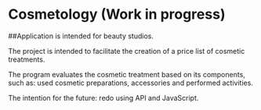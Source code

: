 # Cosmetology  (Work in progress)

##Application is intended for beauty studios. 

The project is intended to facilitate the creation of a price list of cosmetic treatments.

The program evaluates the cosmetic treatment based on its components, such as: used cosmetic preparations, accessories and performed activities.


The intention for the future: redo using API and JavaScript.
